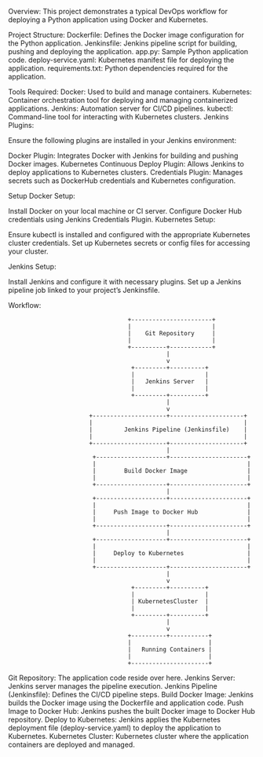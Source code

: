 Overview:
This project demonstrates a typical DevOps workflow for deploying a Python application using Docker and Kubernetes.

Project Structure:
   Dockerfile: Defines the Docker image configuration for the Python application.
   Jenkinsfile: Jenkins pipeline script for building, pushing and deploying the application.
   app.py: Sample Python application code.
   deploy-service.yaml: Kubernetes manifest file for deploying the application.
   requirements.txt: Python dependencies required for the application.

Tools Required:
   Docker: Used to build and manage containers.
   Kubernetes: Container orchestration tool for deploying and managing containerized applications.
   Jenkins: Automation server for CI/CD pipelines.
   kubectl: Command-line tool for interacting with Kubernetes clusters.
Jenkins Plugins:

Ensure the following plugins are installed in your Jenkins environment:

   Docker Plugin: Integrates Docker with Jenkins for building and pushing Docker images.
   Kubernetes Continuous Deploy Plugin: Allows Jenkins to deploy applications to Kubernetes clusters.
   Credentials Plugin: Manages secrets such as DockerHub credentials and Kubernetes configuration.

Setup
Docker Setup:

   Install Docker on your local machine or CI server.
   Configure Docker Hub credentials using Jenkins Credentials Plugin.
Kubernetes Setup:

Ensure kubectl is installed and configured with the appropriate Kubernetes cluster credentials.
   Set up Kubernetes secrets or config files for accessing your cluster.

Jenkins Setup:

Install Jenkins and configure it with necessary plugins.
Set up a Jenkins pipeline job linked to your project’s Jenkinsfile.

Workflow:
   
                                      +-----------------------+
                                      |                       |
                                      |    Git Repository     |
                                      |                       |
                                      +----------+------------+
                                                 |
                                                 v
                                       +---------+----------+
                                       |                    |
                                       |   Jenkins Server   |
                                       |                    |
                                       +---------+----------+
                                                 |
                                                 v
                           +---------------------+---------------------+
                           |                                           |
                           |         Jenkins Pipeline (Jenkinsfile)    |
                           |                                           |
                           +---------------------+---------------------+
                                                 |
                            +--------------------+----------------------+
                            |                                           |
                            |        Build Docker Image                 |
                            |                                           |
                            +--------------------+----------------------+
                                                 |
                            +--------------------+----------------------+
                            |                                           |
                            |     Push Image to Docker Hub              |
                            |                                           |
                            +--------------------+----------------------+
                                                 |
                            +--------------------+----------------------+
                            |                                           |
                            |     Deploy to Kubernetes                  |
                            |                                           |
                            +--------------------+----------------------+
                                                 |
                                                 v
                                       +---------+----------+
                                       |                    |
                                       | KubernetesCluster  |
                                       |                    |
                                       +---------+----------+
                                                 |
                                                 v
                                      +----------+-----------+
                                      |                      |
                                      |   Running Containers |
                                      |                      |
                                      +----------------------+
   

   Git Repository: The application code reside over here.
   Jenkins Server: Jenkins server manages the pipeline execution.
   Jenkins Pipeline (Jenkinsfile): Defines the CI/CD pipeline steps.
   Build Docker Image: Jenkins builds the Docker image using the Dockerfile and application code.
   Push Image to Docker Hub: Jenkins pushes the built Docker image to Docker Hub repository.
   Deploy to Kubernetes: Jenkins applies the Kubernetes deployment file (deploy-service.yaml) to deploy the application to Kubernetes.
   Kubernetes Cluster: Kubernetes cluster where the application containers are deployed and managed.

